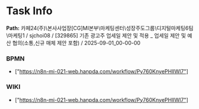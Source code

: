# Task Info

**Path:** 카페24(주)\본사사업장\[CG]MI본부\마케팅센터\성장주도그룹\디지털마케팅6팀\마케팅1 / sjchoi08 / [329865] 기존 광고주 업세일 제안 및 적용 _ 업세일 제안 및 예산 협의(소통,신규 매체 제안 포함) / 2025-09-01_00-00-00

### BPMN
- ["https://n8n-mi-021-web.hanpda.com/workflow/Py760KnyePHlIWl7"]

### WIKI
- ["https://n8n-mi-021-web.hanpda.com/workflow/Py760KnyePHlIWl7"]

